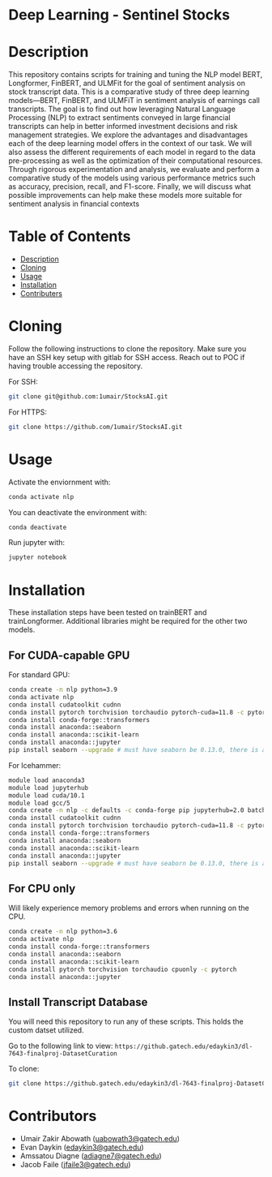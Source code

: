 # Deep Learning - Sentinel Stocks

# Description

This repository contains scripts for training and tuning the NLP model BERT, Longformer, FinBERT, and ULMFit for the goal of sentiment analysis on stock transcript data.
This is a comparative study of three deep learning models—BERT, FinBERT, and ULMFiT in sentiment analysis of earnings call transcripts. The goal is to find out how leveraging Natural Language Processing (NLP) to extract sentiments conveyed in large financial transcripts can help in better informed investment decisions and risk management strategies. We explore the advantages and disadvantages each of the deep learning model offers in the context of our task. We will also assess the different requirements of each model in regard to the data pre-processing as well as the optimization of their computational resources. Through rigorous experimentation and analysis, we evaluate and perform a comparative study of the models using various performance metrics such as accuracy, precision, recall, and F1-score. Finally, we will discuss what possible improvements can help make these models more suitable for sentiment analysis in financial contexts


# Table of Contents
- [Description](#description)
- [Cloning](#cloning)
- [Usage](#usage)
- [Installation](#installation)
- [Contributers](#contributers)



# Cloning

Follow the following instructions to clone the repository. Make sure you have an SSH key setup with gitlab for SSH access. Reach out to POC if having trouble accessing the repository.

For SSH:
```bash
git clone git@github.com:1umair/StocksAI.git
```

For HTTPS:
```bash
git clone https://github.com/1umair/StocksAI.git
```



# Usage

Activate the enviornment with: 
```bash
conda activate nlp
```

You can deactivate the environment with:
```bash
conda deactivate
```

Run jupyter with:
```bash
jupyter notebook
```

# Installation
These installation steps have been tested on trainBERT and trainLongformer. 
Additional libraries might be required for the other two models.

## For CUDA-capable GPU
For standard GPU:
```bash
conda create -n nlp python=3.9
conda activate nlp
conda install cudatoolkit cudnn
conda install pytorch torchvision torchaudio pytorch-cuda=11.8 -c pytorch -c nvidia
conda install conda-forge::transformers
conda install anaconda::seaborn 
conda install anaconda::scikit-learn 
conda install anaconda::jupyter
pip install seaborn --upgrade # must have seaborn be 0.13.0, there is a bug in 0.12.2
```

For Icehammer:
```bash
module load anaconda3
module load jupyterhub
module load cuda/10.1
module load gcc/5
conda create -n nlp -c defaults -c conda-forge pip jupyterhub=2.0 batchspawner jupyterlab
conda install cudatoolkit cudnn
conda install pytorch torchvision torchaudio pytorch-cuda=11.8 -c pytorch -c nvidia
conda install conda-forge::transformers
conda install anaconda::seaborn 
conda install anaconda::scikit-learn 
conda install anaconda::jupyter
pip install seaborn --upgrade # must have seaborn be 0.13.0, there is a bug in 0.12.2
```

## For CPU only
Will likely experience memory problems and errors when running on the CPU. 
```bash
conda create -n nlp python=3.6
conda activate nlp
conda install conda-forge::transformers
conda install anaconda::seaborn 
conda install anaconda::scikit-learn 
conda install pytorch torchvision torchaudio cpuonly -c pytorch
conda install anaconda::jupyter 
```


## Install Transcript Database

You will need this repository to run any of these scripts. This holds the custom datset utilized.

Go to the following link to view: `https://github.gatech.edu/edaykin3/dl-7643-finalproj-DatasetCuration`

To clone:
```bash
git clone https://github.gatech.edu/edaykin3/dl-7643-finalproj-DatasetCuration
```


# Contributors
- Umair Zakir Abowath (uabowath3@gatech.edu)
- Evan Daykin (edaykin3@gatech.edu)
- Amssatou Diagne (adiagne7@gatech.edu)
- Jacob Faile (jfaile3@gatech.edu)
